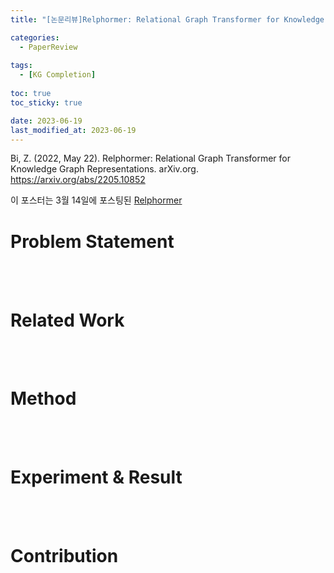 ```yaml
---
title: "[논문리뷰]Relphormer: Relational Graph Transformer for Knowledge Graph Representation"

categories: 
  - PaperReview
  
tags:
  - [KG Completion]
  
toc: true
toc_sticky: true

date: 2023-06-19
last_modified_at: 2023-06-19
---
```


Bi, Z. (2022, May 22). Relphormer: Relational Graph Transformer for Knowledge Graph Representations. arXiv.org. https://arxiv.org/abs/2205.10852

이 포스터는 3월 14일에 포스팅된 [Relphormer]("https://meaningful96.github.io/paperreview/Relphormer/")

# Problem Statement



<br/>
<br/>

# Related Work



<br/>
<br/>

# Method



<br/>
<br/>

# Experiment & Result



<br/>
<br/>

# Contribution
